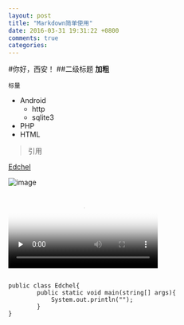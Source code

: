 ```yaml
---
layout: post
title: "Markdown简单使用"
date: 2016-03-31 19:31:22 +0800
comments: true
categories: 
---
```

#你好，西安！
##二级标题
**加粗**

`标量`

- Android
	- http
	- sqlite3
- PHP
- HTML


>引用

[Edchel](http://www.edchel.com)

![image](https://ss0.bdstatic.com/5aV1bjqh_Q23odCf/static/superman/img/logo/bd_logo1_31bdc765.png)


<video id="video" controls="" preload="none" poster="http://media.w3.org/2010/05/sintel/poster.png">
      <source id="mp4" src="http://media.w3.org/2010/05/sintel/trailer.mp4" type="video/mp4">
</video>


```

public class Edchel{
		public static void main(string[] args){
			System.out.println("");
		}
}

```

